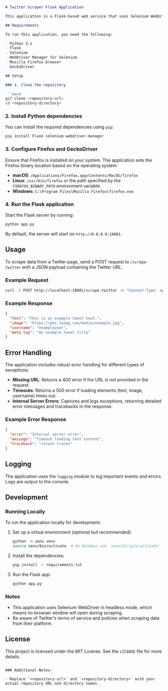 
```markdown
# Twitter Scraper Flask Application

This application is a Flask-based web service that uses Selenium WebDriver with Firefox to scrape data from Twitter pages. It extracts text content, images, usernames, and meta tags from a specified Twitter URL.

## Requirements

To run this application, you need the following:

- Python 3.x
- Flask
- Selenium
- WebDriver Manager for Selenium
- Mozilla Firefox browser
- GeckoDriver

## Setup

### 1. Clone the repository

```bash
git clone <repository-url>
cd <repository-directory>
```

### 2. Install Python dependencies

You can install the required dependencies using `pip`:

```bash
pip install Flask selenium webdriver-manager
```

### 3. Configure Firefox and GeckoDriver

Ensure that Firefox is installed on your system. The application sets the Firefox binary location based on the operating system:

- **macOS**: `/Applications/Firefox.app/Contents/MacOS/firefox`
- **Linux**: `/usr/bin/firefox` or the path specified by the `FIREFOX_BINARY_PATH` environment variable.
- **Windows**: `C:\Program Files\Mozilla Firefox\firefox.exe`

### 4. Run the Flask application

Start the Flask server by running:

```bash
python app.py
```

By default, the server will start on `http://0.0.0.0:18081`.

## Usage

To scrape data from a Twitter page, send a POST request to `/scrape-twitter` with a JSON payload containing the Twitter URL:

### Example Request

```bash
curl -X POST http://localhost:18081/scrape-twitter -H "Content-Type: application/json" -d '{"url": "https://twitter.com/username/status/1234567890"}'
```

### Example Response

```json
{
  "text": "This is an example tweet text.",
  "image": "https://pbs.twimg.com/media/example.jpg",
  "username": "exampleuser",
  "meta_tag": "An example tweet title"
}
```

## Error Handling

The application includes robust error handling for different types of exceptions:

- **Missing URL**: Returns a 400 error if the URL is not provided in the request.
- **Timeouts**: Returns a 500 error if loading elements (text, image, username) times out.
- **Internal Server Errors**: Captures and logs exceptions, returning detailed error messages and tracebacks in the response.

### Example Error Response

```json
{
  "error": "Internal server error",
  "message": "Timeout loading text content",
  "traceback": "<stack trace>"
}
```

## Logging

The application uses the `logging` module to log important events and errors. Logs are output to the console.

## Development

### Running Locally

To run the application locally for development:

1. Set up a virtual environment (optional but recommended):

    ```bash
    python -m venv venv
    source venv/bin/activate  # On Windows use `venv\Scripts\activate`
    ```

2. Install the dependencies:

    ```bash
    pip install -r requirements.txt
    ```

3. Run the Flask app:

    ```bash
    python app.py
    ```

### Notes

- This application uses Selenium WebDriver in headless mode, which means no browser window will open during scraping.
- Be aware of Twitter's terms of service and policies when scraping data from their platform.

## License

This project is licensed under the MIT License. See the `LICENSE` file for more details.
```

### Additional Notes:

- Replace `<repository-url>` and `<repository-directory>` with your actual repository URL and directory names.